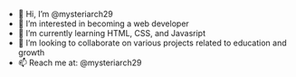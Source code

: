 - 👋 Hi, I’m @mysteriarch29
- 👀 I’m interested in becoming a web developer
- 🌱 I’m currently learning HTML, CSS, and Javasript
- 💞️ I’m looking to collaborate on various projects related to education and growth
- 📫 Reach me at: @mysteriarch29

<!---
mysteriarch29/mysteriarch29 is a ✨ special ✨ repository because its `README.md` (this file) appears on your GitHub profile.
You can click the Preview link to take a look at your changes.
--->
